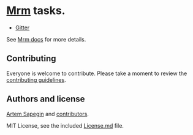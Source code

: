 # [Mrm](https://github.com/sapegin/mrm) tasks.

* [Gitter](packages/gitter)

See [Mrm docs](https://github.com/sapegin/mrm#usage) for more details.

## Contributing

Everyone is welcome to contribute. Please take a moment to review the [contributing guidelines](Contributing.md).

## Authors and license

[Artem Sapegin](http://sapegin.me) and [contributors](https://github.com/sapegin/mrm-tasks/graphs/contributors).

MIT License, see the included [License.md](License.md) file.
